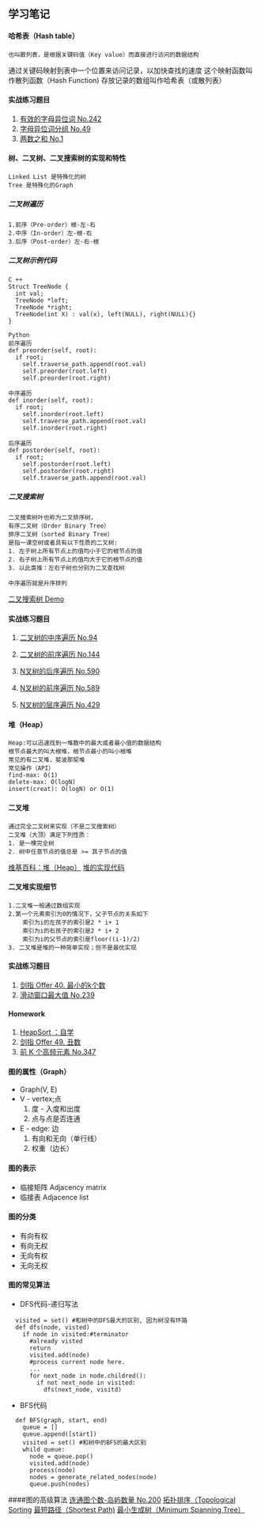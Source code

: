 ## 学习笔记

#### 哈希表（Hash table） 
    也叫散列表，是根据关键码值（Key value）而直接进行访问的数据结构
  通过关键码映射到表中一个位置来访问记录，以加快查找的速度
  这个映射函数叫作散列函数（Hash Function)
  存放记录的数组叫作哈希表（或散列表）



#### 实战练习题目
1. [有效的字母异位词 No.242](https://leetcode-cn.com/problems/valid-anagram/description/)
2. [字母异位词分组 No.49](https://leetcode-cn.com/problems/group-anagrams/)
3. [两数之和 No.1](https://leetcode-cn.com/problems/two-sum/description/)

#### 树、二叉树、二叉搜索树的实现和特性
    Linked List 是特殊化的树
    Tree 是特殊化的Graph

##### 二叉树遍历
    1.前序（Pre-order）根-左-右
    2.中序（In-order）左-根-右
    3.后序（Post-order）左-右-根
##### 二叉树示例代码
    C ++
    Struct TreeNode {
      int val;
      TreeNode *left;
      TreeNode *right;
      TreeNode(int X) : val(x), left(NULL), right(NULL){}
    }

    Python
    前序遍历
    def preorder(self, root):
      if root;
        self.traverse_path.append(root.val)
        self.preorder(root.left)
        self.preorder(root.right)

    中序遍历
    def inorder(self, root):
      if root;
        self.inorder(root.left)
        self.traverse_path.append(root.val)
        self.inorder(root.right)

    后序遍历
    def postorder(self, root):
      if root;
        self.postorder(root.left)
        self.postorder(root.right)
        self.traverse_path.append(root.val)


##### 二叉搜索树
    二叉搜索树叶也称为二叉排序树，
    有序二叉树（Order Binary Tree）
    排序二叉树（sorted Binary Tree）
    是指一课空树或者具有以下性质的二叉树:
    1. 左子树上所有节点上的值均小于它的根节点的值
    2. 右子树上所有节点上的值均大于它的根节点的值
    3. 以此类推：左右子树也分别为二叉查找树

    中序遍历就是升序排列
[二叉搜索树 Demo](https://visualgo.net/zh/bst)

#### 实战练习题目
1. [二叉树的中序遍历 No.94](https://leetcode-cn.com/problems/binary-tree-inorder-traversal/)
2. [二叉树的前序遍历 No.144](https://leetcode-cn.com/problems/binary-tree-preorder-traversal/)
3. [N叉树的后序遍历 No.590](https://leetcode-cn.com/problems/n-ary-tree-postorder-traversal/)
4. [N叉树的前序遍历 No.589](https://leetcode-cn.com/problems/n-ary-tree-preorder-traversal/description/)

5. [N叉树的层序遍历 No.429](https://leetcode-cn.com/problems/n-ary-tree-level-order-traversal/)

#### 堆（Heap） 
    Heap:可以迅速找到一堆数中的最大或者最小值的数据结构
    根节点最大的叫大根堆，根节点最小的叫小根堆
    常见的有二叉堆，斐波那契堆
    常见操作（API）
    find-max: O(1)
    delete-max: O(logN)
    insert(creat): O(logN) or O(1)
#### 二叉堆
    通过完全二叉树来实现（不是二叉搜索树）
    二叉堆（大顶）满足下列性质：
    1. 是一棵完全树
    2. 树中任意节点的值总是 >= 其子节点的值 
[维基百科：堆（Heap）](https://en.wikipedia.org/wiki/Heap_(data_structure))
[堆的实现代码](https://shimo.im/docs/Lw86vJzOGOMpWZz2/read)
#### 二叉堆实现细节
    1.二叉堆一般通过数组实现
    2.第一个元素索引为0的情况下，父子节点的关系如下
        索引为i的左孩子的索引是2 * i+ 1
        索引为i的右孩子的索引是2 * i+ 2
        索引为i的父节点的索引是floor((i-1)/2)
    3. 二叉堆是堆的一种简单实现；但不是最优实现

#### 实战练习题目
1. [剑指 Offer 40. 最小的k个数](https://leetcode-cn.com/problems/zui-xiao-de-kge-shu-lcof/)
2. [滑动窗口最大值 No.239](https://leetcode-cn.com/problems/sliding-window-maximum/)

#### Homework
1. [HeapSort ：自学](https://www.geeksforgeeks.org/heap-sort/)
2. [剑指 Offer 49. 丑数](https://leetcode-cn.com/problems/chou-shu-lcof/)
3. [前 K 个高频元素 No.347](https://leetcode-cn.com/problems/top-k-frequent-elements/)

#### 图的属性（Graph） 
 * Graph(V, E)
 * V - vertex;点
      1. 度 - 入度和出度
      2. 点与点是否连通
 * E - edge: 边
      1. 有向和无向（单行线）
      2. 权重（边长）

#### 图的表示
  * 临接矩阵 Adjacency matrix
  * 临接表 Adjacence list 

#### 图的分类 
  * 有向有权
  * 有向无权
  * 无向有权
  * 无向无权

#### 图的常见算法
  * DFS代码-递归写法
  ```
    visited = set() #和树中的DFS最大的区别, 因为树没有环路
    def dfs(node, visted)
      if node in visited:#terminator
        #already visted
        return
        visited.add(node)
        #process current node here.
        ...
        for next_node in node.childred():
          if not next_node in visited:
            dfs(next_node, visitd)
  ```
  * BFS代码
  ```
    def BFS(graph, start, end)
      queue = []
      queue.append([start])
      visited = set() #和树中的BFS的最大区别
      whild queue:
        node = queue.pop()
        visited.add(node)
        process(node)
        nodes = generate_related_nodes(node)
        queue.push(nodes)
  ```
####图的高级算法
[连通图个数-岛屿数量 No.200](https://leetcode-cn.com/problems/number-of-islands/)
[拓扑排序（Topological Sorting](https://zhuanlan.zhihu.com/p/34871092)
[最短路径（Shortest Path)](https://www.bilibili.com/video/av25829980?from=search&seid=13391343514095937158)
[最小生成树（Minimum Spanning Tree）](https://www.bilibili.com/video/av25829980?from=search&seid=13391343514095937158)
